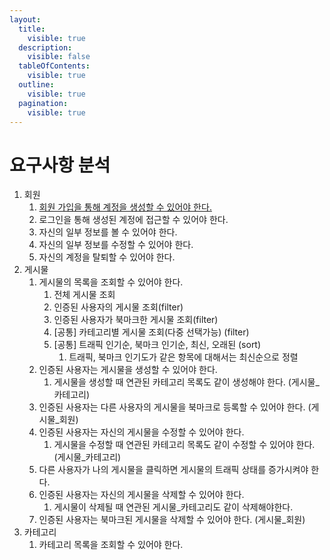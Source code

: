 ```yaml
---
layout:
  title:
    visible: true
  description:
    visible: false
  tableOfContents:
    visible: true
  outline:
    visible: true
  pagination:
    visible: true
---
```


# 요구사항 분석

1. 회원
   1. [회원 가입을 통해 계정을 생성할 수 있어야 한다.](undefined/undefined.md)
   2. 로그인을 통해 생성된 계정에 접근할 수 있어야 한다.
   3. 자신의 일부 정보를 볼 수 있어야 한다.
   4. 자신의 일부 정보를 수정할 수 있어야 한다.
   5. 자신의 계정을 탈퇴할 수 있어야 한다.
2. 게시물
   1. 게시물의 목록을 조회할 수 있어야 한다.
      1. 전체 게시물 조회
      2. 인증된 사용자의  게시물 조회(filter)
      3. 인증된 사용자가  북마크한 게시물 조회(filter)
      4. \[공통] 카테고리별 게시물 조회(다중 선택가능) (filter)
      5. \[공통] 트래픽 인기순, 북마크 인기순, 최신, 오래된 (sort)
         1. 트래픽, 북마크 인기도가 같은 항목에 대해서는 최신순으로 정렬
   2. 인증된 사용자는 게시물을 생성할 수 있어야 한다.
      1. 게시물을 생성할 때 연관된 카테고리 목록도 같이 생성해야 한다. (게시물\_카테고리)
   3. 인증된 사용자는 다른 사용자의 게시물을 북마크로 등록할 수 있어야 한다. (게시물\_회원)
   4. 인증된 사용자는 자신의 게시물을 수정할 수 있어야 한다.
      1. 게시물을 수정할 때 연관된 카테고리 목록도 같이 수정할 수 있어야 한다.(게시물\_카테고리)
   5. 다른 사용자가 나의 게시물을 클릭하면  게시물의 트래픽 상태를 증가시켜야 한다.
   6. 인증된 사용자는 자신의 게시물을 삭제할 수 있어야 한다.
      1. 게시물이 삭제될 때 연관된 게시물\_카테고리도 같이 삭제해야한다.
   7. 인증된 사용자는 북마크된 게시물을 삭제할 수 있어야 한다. (게시물\_회원)
3. 카테고리
   1. 카테고리 목록을 조회할 수 있어야 한다.

